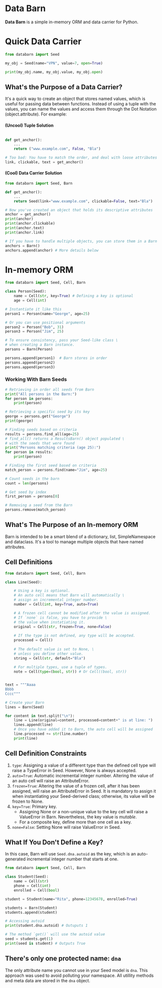 # Data Barn
**Data Barn** is a simple in-memory ORM and data carrier for Python.

# Quick Data Carrier

```Python
from databarn import Seed

my_obj = Seed(name="VPN", value=7, open=True)

print(my_obj.name, my_obj.value, my_obj.open)
```

## What's the Purpose of a Data Carrier?

It's a quick way to create an object that stores named values, which is useful for passing data between functions. Instead of using a tuple with the values, you can name the values and access them through the Dot Notation (object.attribute). For example:

#### (Uncool) Tuple Solution

```Python

def get_anchor():
    ...
    return ("www.example.com", False, "Bla")

# Too bad: You have to match the order, and deal with loose attributes
link, clickable, text = get_anchor()
```

#### (Cool) Data Carrier Solution

```Python
from databarn import Seed, Barn

def get_anchor():
    ...
    return Seed(link="www.example.com", clickable=False, text="Bla")

# Now you've created an object that holds its descriptive attributes
anchor = get_anchor()
print(anchor)
print(anchor.clickable)
print(anchor.text)
print(anchor.link)

# If you have to handle multiple objects, you can store them in a Barn
anchors = Barn()
anchors.append(anchor) # More details below
```


# In-memory ORM

```Python
from databarn import Seed, Cell, Barn

class Person(Seed):
    name = Cell(str, key=True) # Defining a key is optional
    age = Cell(int)

# Instantiate it like this
person1 = Person(name="George", age=25)

# Or you can use positional arguments
person2 = Person("Bob", 31)
person3 = Person("Jim", 25)

# To ensure consistency, pass your Seed-like class \
# when creating a Barn instance.
persons = Barn(Person)

persons.append(person1)  # Barn stores in order
persons.append(person2)
persons.append(person3)
```

### Working With Barn Seeds

```Python
# Retrieving in order all seeds from Barn
print("All persons in the Barn:")
for person in persons:
    print(person)

# Retrieving a specific seed by its key
george = persons.get("George")
print(george)

# Finding seeds based on criteria
results = persons.find_all(age=25)
# find_all() returns a ResultsBarn() object populated \
# with the seeds that were found
print("Persons matching criteria (age 25):")
for person in results:
    print(person)

# Finding the first seed based on criteria
match_person = persons.find(name="Jim", age=25)

# Count seeds in the barn
count = len(persons)

# Get seed by index
first_person = persons[0]

# Removing a seed from the Barn
persons.remove(match_person)
```

## What's The Purpose of an In-memory ORM

Barn is intended to be a smart blend of a dictionary, list, SimpleNamespace and dataclass. It's a tool to manage multiple objects that have named attributes.

## Cell Definitions

```Python
from databarn import Seed, Cell, Barn

class Line(Seed):

    # Using a key is optional.
    # An auto cell means that Barn will automatically \
    # assign an incremental integer number.
    number = Cell(int, key=True, auto=True)

    # A frozen cell cannot be modified after the value is assigned.
    # If `none` is false, you have to provide \
    # the value when instatiating it.
    original = Cell(str, frozen=True, none=False)
    
    # If the type is not defined, any type will be accepted.
    processed = Cell()
    
    # The default value is set to None, \
    # unless you define other value.
    string = Cell(str, default="Bla")
    
    # For multiple types, use a tuple of types.
    note = Cell(type=(bool, str)) # Or Cell((bool, str))


text = """Aaaa
Bbbb
Cccc"""

# Create your Barn
lines = Barn(Seed)

for content in text.split("\n"):
    line = Line(original=content, processed=content+" is at line: ")
    lines.append(line)
    # Once you have added it to Barn, the auto cell will be assigned
    line.processed += str(line.number)
    print(line)
```

## Cell Definition Constraints

1. `type`: Assigning a value of a different type than the defined cell type will raise a TypeError in Seed. However, None is always accepted.
2. `auto=True`: Automatic incremental integer number. Altering the value of an auto cell will raise an AttributeError.
3. `frozen=True`: Altering the value of a frozen cell, after it has been assigned, will raise an AttributeError in Seed. It is mandatory to assign it when instantiating your Seed-derived class; otherwise, its value will be frozen to None.
4. `key=True`: Primary key.
    - Assigning None or a non-unique value to the key cell will raise a ValueError in Barn. Nevertheless, the key value is *mutable*.
    - For a composite key, define more than one cell as a key.
6. `none=False`: Setting None will raise ValueError in Seed.

## What If You Don't Define a Key?

In this case, Barn will use `Seed.dna.autoid` as the key, which is an auto-generated incremental integer number that starts at one.

```Python
from databarn import Seed, Cell, Barn

class Student(Seed):
    name = Cell(str)
    phone = Cell(int)
    enrolled = Cell(bool)

student = Student(name="Rita", phone=12345678, enrolled=True)

students = Barn(Student)
students.append(student)

# Accessing autoid
print(student.dna.autoid) # Outuputs 1

# The method `get()` will use the autoid value
seed = students.get(1)
print(seed is student) # Outputs True
```

## There's only one protected name: `dna`
The only attribute name you cannot use in your Seed model is `dna`. This approach was used to avoid polluting your namespace. All utillity methods and meta data are stored in the `dna` object.